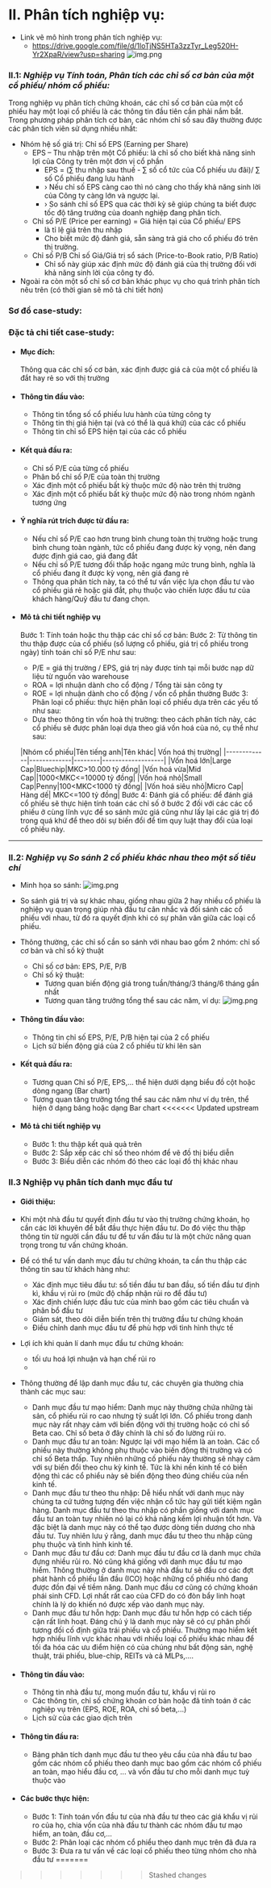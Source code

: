 # II. Phân tích nghiệp vụ:

+ Link vẽ mô hình trong phân tích nghiệp vụ:
    + https://drive.google.com/file/d/1loTjNS5HTa3zzTyr_Leg520H-Yr2XpaR/view?usp=sharing
      ![img.png](images/tonghopnghiepvu.png)

### II.1: _Nghiệp vụ Tính toán, Phân tích các chỉ số cơ bản của một cổ phiếu/ nhóm cổ phiếu:_

Trong nghiệp vụ phân tích chứng khoán, các chỉ số cơ bản của một cổ phiếu hay một loại cổ phiếu là các thông tin đầu
tiên cần phải nắm bắt. Trong phương pháp phân tích cơ bản, các nhóm chỉ số sau đây thường được các phân tích viên sử
dụng nhiều nhất:

+ Nhóm hệ số giá trị: Chỉ số EPS (Earning per Share)
    + EPS – Thu nhập trên một Cổ phiếu: là chỉ số cho biết khả năng sinh lợi của Công ty trên một đơn vị cổ phần <br/>
        + EPS = (∑ thu nhập sau thuế - ∑ số cổ tức của Cổ phiếu ưu đãi)/ ∑ số Cổ phiếu đang lưu hành <br/>
        + › Nếu chỉ số EPS càng cao thì nó càng cho thấy khả năng sinh lời của Công ty càng lớn và ngược lại.
        + › So sánh chỉ số EPS qua các thời kỳ sẽ giúp chúng ta biết được tốc độ tăng trưởng của doanh nghiệp đang phân
          tích.
    + Chỉ số P/E (Price per earning)  = Giá hiện tại của Cổ phiếu/ EPS
        + là tỉ lệ giá trên thu nhập
        + Cho biết mức độ đánh giá, sẵn sàng trả giá cho cổ phiếu đó trên thị trường.
    + Chỉ số P/B Chỉ số Giá/Giá trị sổ sách (Price-to-Book ratio, P/B Ratio)
        + Chỉ số này giúp xác định mức độ đánh giá của thị trường đối với khả năng sinh lời của công ty đó.
+ Ngoài ra còn một số chỉ số cơ bản khác phục vụ cho quá trình phân tích nêu trên (có thời gian sẽ mô tả chi tiết hơn)

### Sơ đồ case-study:

### Đặc tả chi tiết case-study:

+ #### Mục đích:
  Thông qua các chỉ số cơ bản, xác định được giá cả của một cổ phiếu là đắt hay rẻ so với thị trường
+ #### Thông tin đầu vào:
    + Thông tin tổng số cổ phiếu lưu hành của từng công ty
    + Thông tin thị giá hiện tại (và có thể là quá khứ) của các cổ phiếu
    + Thông tin chỉ số EPS hiện tại của các cổ phiếu
+ #### Kết quả đầu ra:
    + Chỉ số P/E của từng cổ phiếu
    + Phân bổ chỉ số P/E của toàn thị trường
    + Xác định một cổ phiếu bất kỳ thuộc mức độ nào trên thị trường
    + Xác định một cổ phiếu bất kỳ thuộc mức độ nào trong nhóm ngành tương ứng
+ #### Ý nghĩa rút trích được từ đầu ra:
    + Nếu chỉ số P/E cao hơn trung bình chung toàn thị trường hoặc trung bình chung toàn ngành, tức cổ phiếu đang được
      kỳ vọng, nên đang được định giá cao, giá đang đắt
    + Nếu chỉ số P/E tương đối thấp hoặc ngang mức trung bình, nghĩa là cổ phiếu đang ít được kỳ vọng, nên giá đang rẻ
    + Thông qua phân tích này, ta có thể tư vấn việc lựa chọn đầu tư vào cổ phiếu giá rẻ hoặc giá đắt, phụ thuộc vào
      chiến lược đầu tư của khách hàng/Quỹ đầu tư đang chọn.
+ #### Mô tả chi tiết nghiệp vụ
  Bước 1: Tính toán hoặc thu thập các chỉ số cơ bản:
  Bước 2: Từ thông tin thu thập được của cổ phiếu (số lượng cổ phiếu, giá trị cổ phiếu trong ngày) tính toán chỉ số P/E
  như sau:
    + P/E = giá thị trường / EPS, giá trị này được tính tại mỗi bước nạp dữ liệu từ nguồn vào warehouse
    + ROA = lợi nhuận dành cho cổ động / Tổng tài sản công ty
    + ROE = lợi nhuận dành cho cổ động / vốn cổ phần thường Bước 3: Phân loại cổ phiếu: thực hiện phân loại cổ phiếu dựa
      trên các yếu tố như sau:
    + Dựa theo thông tin vốn hoà thị trường: theo cách phân tích này, các cổ phiếu sẽ được phân loại dựa theo giá vốn
      hoá của nó, cụ thể như sau:

  |Nhóm cổ phiếu|Tên tiếng anh|Tên khác| Vốn hoá thị trường|
      |-------------|-------------|--------|-------------------|
  |Vốn hoá lớn|Large Cap|Bluechip|MKC>10.000 tỷ đồng|
  |Vốn hoá vừa|Mid Cap||1000<MKC<=10000 tỷ đồng|
  |Vốn hoá nhỏ|Small Cap|Penny|100<MKC<1000 tỷ đồng|
  |Vốn hoá siêu nhỏ|Micro Cap| Hàng dế| MKC<=100 tỷ đồng|
  Bước 4: Đánh giá cổ phiếu: để đánh giá cổ phiếu sẽ thực hiện tính toán các chỉ số ở bước 2 đối với các các cổ phiếu ở
  cùng lĩnh vực để so sánh mức giá cũng như lấy lại các giá trị đó trong quá khứ để theo dõi sự biến đổi để tìm quy luật
  thay đổi của loại cổ phiếu này.

_____

### II.2: _Nghiệp vụ So sánh 2 cổ phiếu khác nhau theo một số tiêu chí_

+ Minh họa so sánh:
  ![img.png](images/sosanhgia.png)

+ So sánh giá trị và sự khác nhau, giống nhau giữa 2 hay nhiều cổ phiếu là nghiệp vụ quan trọng giúp nhà đầu tư cân nhắc
  và đối sánh các cổ phiếu với nhau, từ đó ra quyết định khi có sự phân vân giữa các loại cổ phiếu.

+ Thông thường, các chỉ số cần so sánh với nhau bao gồm 2 nhóm: chỉ số cơ bản và chỉ số kỹ thuật
    + Chỉ số cơ bản: EPS, P/E, P/B
    + Chỉ số kỹ thuật:
        + Tương quan biến động giá trong tuần/tháng/3 tháng/6 tháng gần nhất
        + Tương quan tăng trưởng tổng thể sau các năm, ví dụ:
          ![img.png](images/sosanh2cophieu.png)

+ #### Thông tin đầu vào:
    + Thông tin chỉ số EPS, P/E, P/B hiện tại của 2 cổ phiếu
    + Lịch sử biến động giá của 2 cổ phiếu từ khi lên sàn
+ #### Kết quả đầu ra:
    + Tương quan Chỉ số P/E, EPS,... thể hiện dưới dạng biểu đồ cột hoặc dòng ngang (Bar chart)
    + Tương quan tăng trưởng tổng thể sau các năm như ví dụ trên, thể hiện ở dạng bảng hoặc dạng Bar chart
<<<<<<< Updated upstream
+ #### Mô tả chi tiết nghiệp vụ
    + Bước 1: thu thập kết quả quả trên
    + Bước 2: Sắp xếp các chỉ số theo nhóm để vẽ đồ thị biểu diễn
    + Bước 3: Biểu diễn các nhóm đó theo các loại đồ thị khác nhau

### II.3 Nghiệp vụ phân tích danh mục đầu tư

+ #### Giới thiệu:
+ Khi một nhà đầu tư quyết định đầu tư vào thị trường chứng khoán, họ cần các lời khuyên để bắt đầu thực hiện đầu tư. Do
  đó việc thu thập thông tin từ người cần đầu tư để tư vấn đầu tư là một chức năng quan trọng trong tư vấn chứng khoán.

+ Để có thể tư vấn danh mục đầu tư chứng khoán, ta cần thu thập các thông tin sau từ khách hàng như:
    + Xác định mục tiêu đầu tư: số tiền đầu tư ban đầu, số tiền đầu tư định kì, khẩu vị rủi ro (mức độ chấp nhận rủi ro
      để đầu tư)
    + Xác định chiến lược đầu tưc của mình bao gồm các tiêu chuẩn và phân bổ đầu tư
    + Giám sát, theo dõi diễn biến trên thị trường đầu tư chứng khoán
    + Điều chỉnh danh mục đầu tư để phù hợp với tình hình thực tế

+ Lợi ích khi quản lí danh mục đầu tư chứng khoán:
    + tối ưu hoá lợi nhuận và hạn chế rủi ro
    +

+ Thông thường để lập danh mục đầu tư, các chuyên gia thường chia thành các mục sau:
    + Danh mục đầu tư mạo hiểm: Danh mục này thường chứa những tài sản, cổ phiếu rủi ro cao nhưng tỷ suất lợi lớn. Cổ
      phiếu trong danh mục này rất nhạy cảm với biến động với thị trường hoặc có chỉ số Beta cao. Chỉ số beta ở đây
      chính là chỉ số đo lường rủi ro.
    + Danh mục đầu tư an toàn: Ngược lại với mạo hiểm là an toàn. Các cổ phiếu này thường không phụ thuộc vào biến động
      thị trường và có chỉ số Beta thấp. Tuy nhiên những cố phiếu này thường sẽ nhạy cảm với sự biến đổi theo chu kỳ
      kinh tế. Tức là khi nền kinh tế có biến động thì các cổ phiểu này sẽ biến động theo đúng chiều của nền kinh tế.
    + Danh mục đầu tư theo thu nhập: Dễ hiểu nhất với danh mục này chúng ta cứ tưởng tượng đến việc nhận cổ tức hay gửi
      tiết kiệm ngân hàng. Danh mục đầu tư theo thu nhập có phần giống với danh mục đầu tư an toàn tuy nhiên nó lại có
      khả năng kếm lợi nhuận tốt hơn. Và đặc biệt là danh mục này có thể tạo được dòng tiền dương cho nhà đầu tư. Tuy
      nhiên lưu ý rằng, danh mục đầu tư theo thu nhập cũng phụ thuộc và tình hình kinh tế.
    + Danh mục đầu tư đầu cơ: Danh mục đầu tư đầu cơ là danh mục chứa đựng nhiều rủi ro. Nó cũng khá giống với danh mục
      đầu tư mạo hiểm. Thông thường ở danh mục này nhà đầu tư sẽ đầu cơ các đợt phát hành cổ phiếu lần đầu (ICO) hoặc
      những cố phiếu nhỏ đang được đồn đại về tiềm năng. Danh mục đầu cơ cũng có chứng khoán phái sinh CFD. Lợi nhất rất
      cao của CFD do có đòn bẩy linh hoạt chính là lý do khiến nó được xếp vào danh mục này.
    + Danh mục đầu tư hỗn hợp: Danh mục đầu tư hỗn hợp có cách tiếp cận rất linh hoạt. Đáng chú ý là danh mục này sẽ có
      cự phân phối tương đối cố định giữa trái phiếu và cổ phiếu. Thường mạo hiểm kết hợp nhiều lĩnh vực khác nhau với
      nhiều loại cổ phiếu khác nhau để tối đa hóa các ưu điểm hiện có của chúng như bất động sản, nghệ thuật, trái
      phiếu, blue-chip, REITs và cả MLPs,….

+ #### Thông tin đầu vào:
    + Thông tin nhà đầu tư, mong muốn đầu tư, khẩu vị rủi ro
    + Các thông tin, chỉ số chứng khoán cơ bản hoặc đã tính toán ở các nghiệp vụ trên (EPS, ROE, ROA, chỉ số beta,...)
    + Lịch sử của các giao dịch trên
+ #### Thông tin đầu ra:
    + Bảng phân tích danh mục đầu tư theo yêu cầu của nhà đầu tư bao gồm các nhóm cổ phiếu theo danh mục bao gồm các
      nhóm cổ phiếu an toàn, mạo hiểu đầu cơ, ... và vốn đầu tư cho mỗi danh mục tuỳ thuộc vào

+ #### Các bước thực hiện:
    + Bước 1: Tính toán vốn đầu tư của nhà đầu tư theo các giá khẩu vị rủi ro của họ, chia vốn của nhà đầu tư thành các
      nhóm đầu tư mạo hiểm, an toàn, đầu cơ,...
    + Bước 2: Phân loại các nhóm cổ phiểu theo danh mục trên đã đưa ra
    + Bước 3: Đưa ra tư vấn về các loại cổ phiếu theo từng nhóm cho nhà đầu tư
=======
    


>>>>>>> Stashed changes
